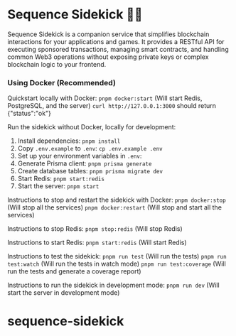 # Sequence Sidekick 🧑‍💻

Sequence Sidekick is a companion service that simplifies blockchain interactions for your applications and games. It provides a RESTful API for executing sponsored transactions, managing smart contracts, and handling common Web3 operations without exposing private keys or complex blockchain logic to your frontend.

### Using Docker (Recommended)

Quickstart locally with Docker:
`pnpm docker:start` (Will start Redis, PostgreSQL, and the server)
`curl http://127.0.0.1:3000` should return {"status":"ok"}

Run the sidekick without Docker, locally for development:
1. Install dependencies: `pnpm install`
2. Copy `.env.example` to `.env`: `cp .env.example .env`
3. Set up your environment variables in `.env`:
4. Generate Prisma client: `pnpm prisma generate`
5. Create database tables: `pnpm prisma migrate dev`
6. Start Redis: `pnpm start:redis`
7. Start the server: `pnpm start`

Instructions to stop and restart the sidekick with Docker:
`pnpm docker:stop` (Will stop all the services)
`pnpm docker:restart` (Will stop and start all the services)

Instructions to stop Redis:
`pnpm stop:redis` (Will stop Redis)

Instructions to start Redis:
`pnpm start:redis` (Will start Redis)

Instructions to test the sidekick:
`pnpm run test` (Will run the tests)
`pnpm run test:watch` (Will run the tests in watch mode)
`pnpm run test:coverage` (Will run the tests and generate a coverage report)

Instructions to run the sidekick in development mode:
`pnpm run dev` (Will start the server in development mode)
# sequence-sidekick
